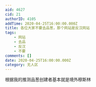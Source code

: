 ```yaml
---
aid: 4627
cid: 21
authorID: 4105
addTime: 2020-04-25T16:00:00.000Z
title: 各位大家不要去品葱，那个网站是反汉网站
tags:
    - 网站
    - 去品
    - 反汉
    - 不要
comments: []
date: 2020-04-25T16:00:00.000Z
category: 无人区
---
```


根据我的推测品葱创建者基本就是境外穆斯林
